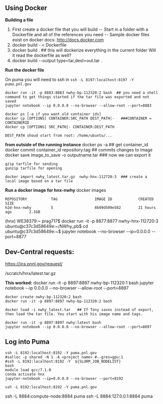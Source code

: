 ## Using Docker

**Building a file**

1. First create a docker file that you will build
-- Start in a folder with a Dockerfile and all of the references you need
-- Sample docker files exist on docker docs: http://docs.docker.com
2. docker build - < Dockerfile
3. docker build . ## this will dockerize everything in the current folder Will it read the dockerfile as well?
4. docker build --output type=tar,dest=out.tar .

**Run the docker file**

On puma you will need to ssh in `ssh -L 8197:localhost:8197 -Y puma.pnl.gov`

    docker run -it -p 8883:8883 nwhy-bp-112320:2 bash  ## you need a shell command to get things started if the tar file was exported and not saved
    jupyter notebook --ip 0.0.0.0 --no-browser --allow-root --port=8883

    docker ps [-a if you want old container ids]
    docker cp [OPTIONS] CONTAINER:SRC_PATH DEST_PATH|-   ###CONTAINER = CONTAINERID
    docker cp [OPTIONS] SRC_PATH|- CONTAINER:DEST_PATH

    DEST_PATH shoud start from root: /home/ubuntu/...


**from outside of the running instance**
    docker ps -a ## get container_id
    docker commit container_id repository:tag ## commits changes to image
    docker save image_to_save -o outputname.tar   ### now we can export it

    gzip tarfile for sending
    gunzip tarfile for opening

    docker import nwhy_latest.tar.gz  nwhy-hnx-112720:3  ### create a local image based on a tar file

**Run a docker image for hnx-nwhy**
docker images

    REPOSITORY           TAG                 IMAGE ID            CREATED             SIZE
    h2d-hnx-nwhy         5                   8b99d509e582        21 hours ago        2.1GB

(hnx) WE38379:~ prag717$ docker run -it -p 8877:8877 nwhy-hnx-112720:3
ubuntu@c37c3d58649e:~/NWhy_pb$ cd               
ubuntu@c37c3d58649e:~$ jupyter notebook --no-browser --ip=0.0.0.0 --port=8877

## Dev-Central requests:
https://jira.pnnl.gov/request/

/scratch/hnx/latest.tar.gz

**This worked:**
    docker run -it -p 8897:8897 nwhy-bp-112320:1 bash
    jupyter notebook --ip 0.0.0.0 --no-browser --allow-root --port=8897

    docker create nwhy-bp-112320:2 bash
    docker run -it -p 8897:8897 nwhy-bp-112320:2 bash

    docker load -i nwhy_latest.tar   ## If Tony saves instead of export, then load the tar file. You start with his image name and tags. 

    docker run -it -p 8897:8897 nwhy:latest bash
    jupyter notebook --ip 0.0.0.0 --no-browser --allow-root --port=8897

## Log into Puma
```
ssh -L 8192:localhost:8192 -Y puma.pnl.gov   
#salloc -p shared -N 1 -A <project name> #--gres=gpu:1
#ssh -L 8192:localhost:8192 -Y  ${SLURM_JOB_NODELIST}
bash
module load gcc/7.1.0
conda activate hnx 
jupyter-notebook --ip=0.0.0.0 --no-browser --port=8192

ssh -L 8192:localhost:8192 -Y puma.pnl.gov
```


ssh -L 8884:compute-node:8884 puma
ssh -L 8884:127.0.0.1:8884 puma

